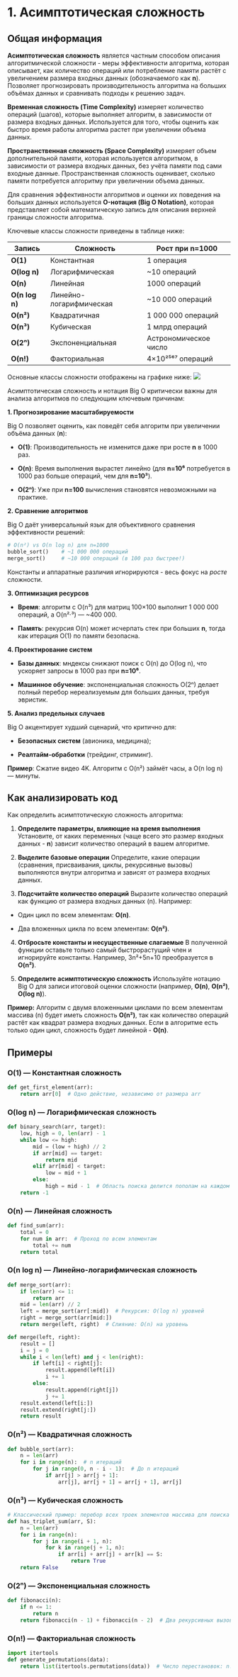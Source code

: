 # 1. Асимптотическая сложность

## Общая информация

**Асимптотическая сложность** является частным способом описания алгоритмической сложности - меры эффективности алгоритма, которая описывает, как количество операций или потребление памяти растёт с увеличением размера входных данных (обозначаемого как **n**). Позволяет прогнозировать производительность алгоритма на больших объёмах данных и сравнивать подходы к решению задач.

**Временная сложность (Time Complexity)** измеряет количество операций (шагов), которые выполняет алгоритм, в зависимости от размера входных данных. Используется для того, чтобы оценить как быстро время работы алгоритма растет при увеличении объема данных.

**Пространственная сложность (Space Complexity)** измеряет объем дополнительной памяти, которая используется алгоритмом, в зависимости от размера входных данных, без учёта памяти под сами входные данные. Пространственная сложность оценивает, сколько памяти потребуется алгоритму при увеличении объема данных.

Для сравнения эффективности алгоритмов и оценки их поведения на больших данных используется **O-нотация (Big O Notation)**, которая представляет собой математическую запись для описания верхней границы сложности алгоритма.

Ключевые классы сложности приведены в таблице ниже:

| Запись         | Сложность               | Рост при **n=1000**   |
| -------------- | ----------------------- | --------------------- |
| **O(1)**       | Константная             | 1 операция            |
| **O(log n)**   | Логарифмическая         | ~10 операций          |
| **O(n)**       | Линейная                | 1000 операций         |
| **O(n log n)** | Линейно-логарифмическая | ~10 000 операций      |
| **O(n²)**      | Квадратичная            | 1 000 000 операций    |
| **O(n³)**      | Кубическая              | 1 млрд операций       |
| **O(2ⁿ)**      | Экспоненциальная        | Астрономическое число |
| **O(n!)**      | Факториальная           | 4×10²⁵⁶⁷ операций     |

Основные классы сложности отображены на графике ниже:
![](assets/big-o_01.png)

Асимптотическая сложность и нотация Big O критически важны для анализа алгоритмов по следующим ключевым причинам:

**1. Прогнозирование масштабируемости**

Big O позволяет оценить, как поведёт себя алгоритм при увеличении объёма данных (**n**):

- **O(1)**: Производительность не изменится даже при росте **n** в 1000 раз.

- **O(n)**: Время выполнения вырастет линейно (для **n=10⁶** потребуется в 1000 раз больше операций, чем для **n=10³**).

- **O(2ⁿ)**: Уже при **n=100** вычисления становятся невозможными на практике.

**2. Сравнение алгоритмов**

Big O даёт универсальный язык для объективного сравнения эффективности решений:

```Python
# O(n²) vs O(n log n) для n=1000
bubble_sort()    # ~1 000 000 операций
merge_sort()     # ~10 000 операций (в 100 раз быстрее!)
```

Константы и аппаратные различия игнорируются - весь фокус на _росте_ сложности.

**3. Оптимизация ресурсов**

- **Время**: алгоритм с O(n³) для матриц 100×100 выполнит 1 000 000 операций, а O(n²·³) — ~400 000.

- **Память**: рекурсия O(n) может исчерпать стек при больших **n**, тогда как итерация O(1) по памяти безопасна.

**4. Проектирование систем**

- **Базы данных**: мндексы снижают поиск с O(n) до O(log n), что ускоряет запросы в 1000 раз при **n=10⁶**.

- **Машинное обучение**: экспоненциальная сложность O(2ⁿ) делает полный перебор нереализуемым для больших данных, требуя эвристик.

**5. Анализ предельных случаев**

Big O акцентирует худший сценарий, что критично для:

- **Безопасных систем** (авионика, медицина);

- **Реалтайм-обработки** (трейдинг, стриминг).

**Пример**: Сжатие видео 4K.
Алгоритм с O(n²) займёт часы, а O(n log n) — минуты.

## Как анализировать код

Как определить асимптотическую сложность алгоритма:

1. **Определите параметры, влияющие на время выполнения**
   Установите, от каких переменных (чаще всего это размер входных данных - **n**) зависит количество операций в вашем алгоритме.

2. **Выделите базовые операции**
   Определите, какие операции (сравнения, присваивания, циклы, рекурсивные вызовы) выполняются внутри алгоритма и зависят от размера входных данных.

3. **Подсчитайте количество операций**
   Выразите количество операций как функцию от размера входных данных (n). Например:

- Один цикл по всем элементам: **O(n)**.

- Два вложенных цикла по всем элементам: **O(n²)**.

4. **Отбросьте константы и несущественные слагаемые**
   В полученной функции оставьте только самый быстрорастущий член и игнорируйте константы.
   Например, 3n²+5n+10 преобразуется в **O(n²)**.

5. **Определите асимптотическую сложность**
   Используйте нотацию Big O для записи итоговой оценки сложности (например, **O(n)**, **O(n²)**, **O(log n)**).

**Пример:**
Алгоритм с двумя вложенными циклами по всем элементам массива (n) будет иметь сложность **O(n²)**, так как количество операций растёт как квадрат размера входных данных.
Если в алгоритме есть только один цикл, сложность будет линейной - **O(n)**.

## Примеры

### O(1) — Константная сложность

```Python
def get_first_element(arr):
    return arr[0]  # Одно действие, независимо от размера arr
```

### O(log n) — Логарифмическая сложность

```Python
def binary_search(arr, target):
    low, high = 0, len(arr) - 1
    while low <= high:
        mid = (low + high) // 2
        if arr[mid] == target:
            return mid
        elif arr[mid] < target:
            low = mid + 1
        else:
            high = mid - 1  # Область поиска делится пополам на каждом шаге
    return -1
```

### O(n) — Линейная сложность

```Python
def find_sum(arr):
    total = 0
    for num in arr:  # Проход по всем элементам
        total += num
    return total
```

### **O(n log n) — Линейно-логарифмическая сложность**

```Python
def merge_sort(arr):
    if len(arr) <= 1:
        return arr
    mid = len(arr) // 2
    left = merge_sort(arr[:mid])  # Рекурсия: O(log n) уровней
    right = merge_sort(arr[mid:])
    return merge(left, right)  # Слияние: O(n) на уровень

def merge(left, right):
    result = []
    i = j = 0
    while i < len(left) and j < len(right):
        if left[i] < right[j]:
            result.append(left[i])
            i += 1
        else:
            result.append(right[j])
            j += 1
    result.extend(left[i:])
    result.extend(right[j:])
    return result
```

### **O(n²) — Квадратичная сложность**

```Python
def bubble_sort(arr):
    n = len(arr)
    for i in range(n):  # n итераций
        for j in range(0, n - i - 1):  # До n итераций
            if arr[j] > arr[j + 1]:
                arr[j], arr[j + 1] = arr[j + 1], arr[j]
```

### **O(**n³**) —** Кубическая **сложность**

```Python
# Классический пример: перебор всех троек элементов массива для поиска суммы, равной заданному числу.
def has_triplet_sum(arr, S):
    n = len(arr)
    for i in range(n):
        for j in range(i + 1, n):
            for k in range(j + 1, n):
                if arr[i] + arr[j] + arr[k] == S:
                    return True
    return False
```

### **O(2ⁿ) — Экспоненциальная сложность**

```Python
def fibonacci(n):
    if n <= 1:
        return n
    return fibonacci(n - 1) + fibonacci(n - 2)  # Два рекурсивных вызова
```

### **O(n!) — Факториальная сложность**

```Python
import itertools
def generate_permutations(data):
    return list(itertools.permutations(data))  # Число перестановок: n!
```
